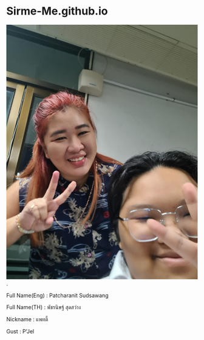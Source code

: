 # Sirme-Me.github.io
![alt text for screen readers](20231011_100013.jpg "Text to show on mouseover").
<p> Full Name(Eng) : Patcharanit Sudsawang
<p> Full Name(TH) : พัชรนิษฐ์ สุดสว่าง
<p> Nickname : แพทตี้
<p> Gust : P'Jel
